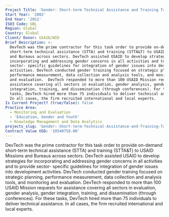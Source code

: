 ```yaml
---
Project Title: 'Gender: Short-term Technical Assistance and Training Task Order'
Start Year: '2002'
End Year: '2012'
ISO3 Code: GBL
Region: Global
Country: Global
Client/ Donor: USAID/WID
Brief Description: >-
  DevTech was the prime contractor for this task order to provide on-demand
  short-term technical assistance (STTA) and training (STTA&T) to USAID Missions
  and Bureaus across sectors. DevTech assisted USAID to develop strategies for
  incorporating and addressing gender concerns in all activities and to provide
  sector- specific guidelines for integration of gender issues into development
  activities. DevTech conducted gender training focused on strategic planning,
  performance measurement, data collection and analysis tools, and monitoring
  and evaluation.  DevTech responded to more than 100 USAID Mission requests for
  assistance covering all sectors in evaluation, gender analysis, gender
  integration, training, and dissemination (through conferences). For these
  tasks, DevTech hired more than 75 individuals to deliver technical assistance.
  In all cases, the firm recruited international and local experts.
Is Current Project? (true/false): false
Practice Area:
  - Monitoring and Evaluation
  - 'Education, Gender and Youth'
  - Knowledge Management and Data Analytics
projects_slug: 'Gender:-Short-term-Technical-Assistance-and-Training-Task-Order'
Contract Value USD: '10540758.00'
---
```

DevTech was the prime contractor for this task order to provide on-demand short-term technical assistance (STTA) and training (STTA&T) to USAID Missions and Bureaus across sectors. DevTech assisted USAID to develop strategies for incorporating and addressing gender concerns in all activities and to provide sector- specific guidelines for integration of gender issues into development activities. DevTech conducted gender training focused on strategic planning, performance measurement, data collection and analysis tools, and monitoring and evaluation.  DevTech responded to more than 100 USAID Mission requests for assistance covering all sectors in evaluation, gender analysis, gender integration, training, and dissemination (through conferences). For these tasks, DevTech hired more than 75 individuals to deliver technical assistance. In all cases, the firm recruited international and local experts.
